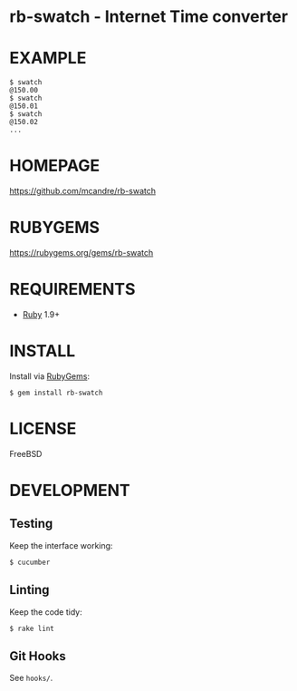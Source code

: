 # rb-swatch - Internet Time converter

# EXAMPLE

```
$ swatch
@150.00
$ swatch
@150.01
$ swatch
@150.02
...
```

# HOMEPAGE

https://github.com/mcandre/rb-swatch

# RUBYGEMS

https://rubygems.org/gems/rb-swatch

# REQUIREMENTS

* [Ruby](https://www.ruby-lang.org/) 1.9+

# INSTALL

Install via [RubyGems](http://rubygems.org/):

```
$ gem install rb-swatch
```

# LICENSE

FreeBSD

# DEVELOPMENT

## Testing

Keep the interface working:

```
$ cucumber
```

## Linting

Keep the code tidy:

```
$ rake lint
```

## Git Hooks

See `hooks/`.
